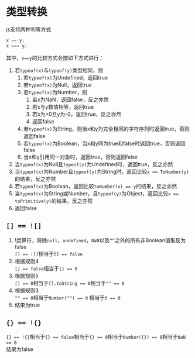 # 类型转换

js支持两种判等方式
```javascript
x == y;
x === y;
```
其中，`x==y`的比较方式会按如下方式进行：
1. 若`typeof(x)`与`typeof(y)`类型相同，则  
    1. 若`typeof(x)`为Undefined，返回true  
    2. 若`typeof(x)`为Null，返回true  
    3. 若`typeof(x)`为Number，则  
        1. 若x为NaN，返回false，反之亦然  
        2. 若x与y数值相等，返回true  
        3. 若x为+0且y为-0，返回true，反之亦然  
        4. 返回false
    4. 若`typeof(x)`为String，则当x和y为完全相同的字符序列时返回true，否则返回false
    5. 若`typeof(x)`为Boolean，当x和y同为true和false时返回true，否则返回false
    6. 当x和y引用同一对象时，返回true，否则返回false
2. 当`typeof(x)`为Null且`typeof(y)`为Undefined时，返回true，反之亦然
3. 当`typeof(x)`为Number且`typeof(y)`为String时，返回比较`x == ToNumber(y)`的结果，反之亦然
4. 若`typeof(x)`为Boolean，返回比较`toNumber(x) == y`的结果，反之亦然
5. 当`typeof(x)`为String或Number，且`typeof(y)`为Object，返回比较`x == toPrimitive(y)`的结果，反之亦然
6. 返回false  

## `[] == ![]`
1. !运算符，将除`null`，`undefined`，`NaN`以及`“”`之外的所有非Boolean值取反为false  
    `[] == ![]`相当于`[] == false`
2. 根据规则4  
    `[] == false`相当于`[] == 0`
3. 根据规则5  
    `[] == 0`相当于`[].toString == 0`相当于`"" == 0`
4. 根据规则3  
    `"" == 0`相当于`Number("") == 0` 相当于`0 == 0`
5. 结果为true

## `{} == !{}`

`{} == !{}`相当于`{} == false`相当于`{} == 0`相当于`Number({}) == 0`相当于`NaN == 0`  
结果为false
